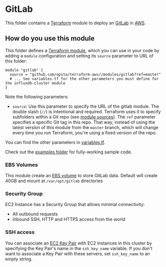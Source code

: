 # GitLab

This folder contains a [Terraform](https://www.terraform.io/) module to deploy an [GitLab](
https://gitlab.com) in [AWS](https://aws.amazon.com/).

## How do you use this module

This folder defines a [Terraform module](https://www.terraform.io/docs/modules/usage.html), which you can use in your
code by adding a `module` configuration and setting its `source` parameter to URL of this folder:

```hcl
module "gitlab" {
  source = "github.com/opsta/terraform-aws//modules/gitlab?ref=master"
  # ... See variables.tf for the other parameters you must define for the influxdb-cluster module
}
```

Note the following parameters:

* `source`: Use this parameter to specify the URL of the gitlab module. The double slash (`//`) is intentional and required. Terraform uses it to specify subfolders within a Git repo (see [module sources](https://www.terraform.io/docs/modules/sources.html)). The `ref` parameter specifies a specific Git tag in this repo. That way, instead of using the latest version of this module from the `master` branch, which will change every time you run Terraform, you're using a fixed version of the repo.

You can find the other parameters in [variables.tf](variables.tf).

Check out the [examples folder](/examples/gitlab/) for fully-working sample code.

### EBS Volumes

This module create an [EBS volume](https://aws.amazon.com/ebs/) to store GitLab data. Default will create 40GB and mount at `/var/opt/gitlab` directories

### Security Group

EC2 Instance has a Security Group that allows minimal connectivity:

* All outbound requests
* Inbound SSH, HTTP and HTTPS access from the world

### SSH access

You can associate an [EC2 Key Pair](http://docs.aws.amazon.com/AWSEC2/latest/UserGuide/ec2-key-pairs.html) with EC2 Instances in this cluster by specifying the Key Pair's name in the `ssh_key_name` variable. If you don't want to associate a Key Pair with these servers, set `ssh_key_name` to an empty string.
